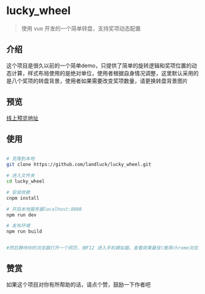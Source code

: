 # lucky_wheel

>  使用 vue 开发的一个简单转盘，支持奖项动态配置

## 介绍

这个项目是很久以前的一个简单demo，只提供了简单的旋转逻辑和奖项位置的动态计算，样式布局使用的是绝对单位，使用者根据自身情况调整，这里默认采用的是八个奖项的转盘背景，使用者如果需要改变奖项数量，请更换转盘背景图片

## 预览

[线上预览地址](https://www.landluck.com.cn/web/wheel/index.html)

## 使用

``` bash

# 克隆到本地
git clone https://github.com/landluck/lucky_wheel.git

# 进入文件夹
cd lucky_wheel

# 安装依赖
cnpm install

# 开启本地服务器localhost:8088
npm run dev

# 发布环境
npm run build


#然后静待你的浏览器打开一个网页，按F12 进入手机模拟器，查看效果最佳(推荐chrome浏览器，前端开发者的必备)

```

## 赞赏

如果这个项目对你有所帮助的话，请点个赞，鼓励一下作者吧







